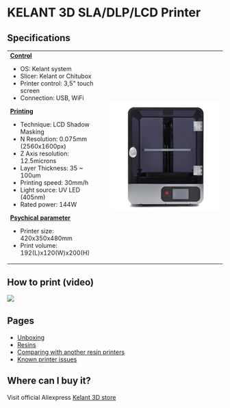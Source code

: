 <h1>KELANT 3D SLA/DLP/LCD Printer</h1>

<h2>Specifications</h2>
<table>
  <tr>
    <td>
     <u><b>Control</b></u>
     <ul>
      <li>OS: Kelant system</li>
      <li>Slicer: Kelant or Chitubox</li>
      <li>Printer control: 3,5" touch screen</li>
      <li>Connection: USB, WiFi</li>
     </ul>
     <u><b>Printing</b></u>
     <ul>
      <li>Technique: LCD Shadow Masking</li>
      <li>N Resolution: 0.075mm (2560x1600px)</li>
      <li>Z Axis resolution: 12.5microns</li>
      <li>Layer Thickness: 35 ~ 100um</li>
      <li>Printing speed: 30mm/h</li>
      <li>Light source: UV LED (405nm)</li>
      <li>Rated power: 144W</li>
     </ul>
     <u><b>Psychical parameter</u></b>
     <ul>
      <li>Printer size: 420x350x480mm</li>
      <li>Print volume: 192(L)x120(W)x200(H)</li>
     </ul>
    </td>
   <td><img src="https://github.com/Kelant3D/Kelant-S400/blob/master/web/kelant3d.jpg" /></td>
  </tr>
  </table>

<h2>How to print (video)</h2>
<a href="https://www.youtube.com/watch?v=tZRK0-5ZPNM" target="_blank"><img src="https://img.youtube.com/vi/tZRK0-5ZPNM/maxresdefault.jpg" /></a>

<h2>Pages</h2>
  <ul>
    <li><a href="https://github.com/Kelant3D/Kelant-S400/blob/master/docs/unboxing.md">Unboxing</a></li>
    <li><a href="https://github.com/Kelant3D/Kelant-S400/blob/master/docs/resin.md">Resins</a></li>
    <li><a href="https://github.com/Kelant3D/Kelant-S400/blob/master/docs/comparing.md">Comparing with another resin printers</a></li>
    <li><a href="https://github.com/Kelant3D/Kelant-S400/blob/master/docs/known-issues.md">Known printer issues</a></li>
  </ul>

<h2>Where can I buy it?</h2>
Visit official Aliexpress <a href="https://kelant.aliexpress.com/store/4503053" target="_blank">Kelant 3D store</a>
